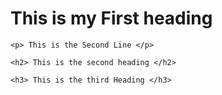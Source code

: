 <html>
<head>
  <title> </title>
</head>

  <body>
    <h1> This is my First heading </h1>

    <p> This is the Second Line </p>

    <h2> This is the second heading </h2>

    <h3> This is the third Heading </h3>

</body>
</html>
